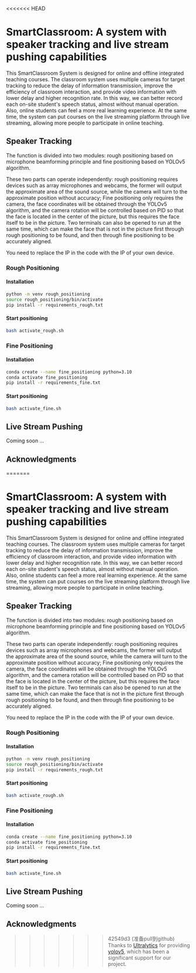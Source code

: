 <<<<<<< HEAD
# SmartClassroom: A system with speaker tracking and live stream pushing capabilities

This SmartClassroom System is designed for online and offline integrated teaching courses. The classroom system uses multiple cameras for target tracking to reduce the delay of information transmission, improve the efficiency of classroom interaction, and provide video information with lower delay and higher recognition rate. In this way, we can better record each on-site student's speech status, almost without manual operation. Also, online students can feel a more real learning experience. At the same time, the system can put courses on the live streaming platform through live streaming, allowing more people to participate in online teaching. 



## Speaker Tracking

The function is divided into two modules: rough positioning based on microphone beamforming principle and fine positioning based on YOLOv5 algorithm.

These two parts can operate independently: rough positioning requires devices such as array microphones and webcams, the former will output the approximate area of the sound source, while the camera will turn to the approximate position without accuracy; Fine positioning only requires the camera, the face coordinates will be obtained through the YOLOv5 algorithm, and the camera rotation will be controlled based on PID so that the face is located in the center of the picture, but this requires the face itself to be in the picture. Two terminals can also be opened to run at the same time, which can make the face that is not in the picture first through rough positioning to be found, and then through fine positioning to be accurately aligned.

You need to replace the IP in the code with the IP of your own device.

### Rough Positioning

#### Installation

```bash
python -m venv rough_positioning
source rough_positioning/bin/activate
pip install -r requirements_rough.txt
```

#### Start positioning

```bash
bash activate_rough.sh
```

### Fine Positioning

#### Installation

```bash
conda create --name fine_positioning python=3.10
conda activate fine_positioning
pip install -r requirements_fine.txt
```

#### Start positioning

```bash
bash activate_fine.sh
```



## Live Stream Pushing

Coming soon ...



## Acknowledgments 

=======
# SmartClassroom: A system with speaker tracking and live stream pushing capabilities

This SmartClassroom System is designed for online and offline integrated teaching courses. The classroom system uses multiple cameras for target tracking to reduce the delay of information transmission, improve the efficiency of classroom interaction, and provide video information with lower delay and higher recognition rate. In this way, we can better record each on-site student's speech status, almost without manual operation. Also, online students can feel a more real learning experience. At the same time, the system can put courses on the live streaming platform through live streaming, allowing more people to participate in online teaching. 



## Speaker Tracking

The function is divided into two modules: rough positioning based on microphone beamforming principle and fine positioning based on YOLOv5 algorithm.

These two parts can operate independently: rough positioning requires devices such as array microphones and webcams, the former will output the approximate area of the sound source, while the camera will turn to the approximate position without accuracy; Fine positioning only requires the camera, the face coordinates will be obtained through the YOLOv5 algorithm, and the camera rotation will be controlled based on PID so that the face is located in the center of the picture, but this requires the face itself to be in the picture. Two terminals can also be opened to run at the same time, which can make the face that is not in the picture first through rough positioning to be found, and then through fine positioning to be accurately aligned.

You need to replace the IP in the code with the IP of your own device.

### Rough Positioning

#### Installation

```bash
python -m venv rough_positioning
source rough_positioning/bin/activate
pip install -r requirements_rough.txt
```

#### Start positioning

```bash
bash activate_rough.sh
```

### Fine Positioning

#### Installation

```bash
conda create --name fine_positioning python=3.10
conda activate fine_positioning
pip install -r requirements_fine.txt
```

#### Start positioning

```bash
bash activate_fine.sh
```



## Live Stream Pushing

Coming soon ...



## Acknowledgments 

>>>>>>> 42549d3 (准备pull到github)
Thanks to [Ultralytics](https://github.com/ultralytics) for providing [yolov5](https://github.com/ultralytics/yolov5), which has been a significant support for our project.